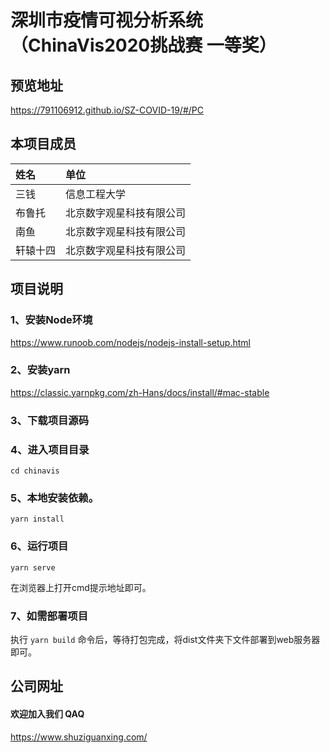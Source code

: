 # 深圳市疫情可视分析系统（ChinaVis2020挑战赛 一等奖）

## 预览地址
https://791106912.github.io/SZ-COVID-19/#/PC

## 本项目成员
|    姓名    |       单位       |
|:-------|:-------------|
|三钱|信息工程大学|
|布鲁托|北京数字观星科技有限公司|
|南鱼|北京数字观星科技有限公司|
|轩辕十四|北京数字观星科技有限公司|

## 项目说明

### 1、安装Node环境
https://www.runoob.com/nodejs/nodejs-install-setup.html

### 2、安装yarn
https://classic.yarnpkg.com/zh-Hans/docs/install/#mac-stable

### 3、下载项目源码

### 4、进入项目目录
`cd chinavis`

### 5、本地安装依赖。
`yarn install`

### 6、运行项目
`yarn serve`

在浏览器上打开cmd提示地址即可。

### 7、如需部署项目
执行 `yarn build` 命令后，等待打包完成，将dist文件夹下文件部署到web服务器即可。

## 公司网址
#### 欢迎加入我们 QAQ
https://www.shuziguanxing.com/

